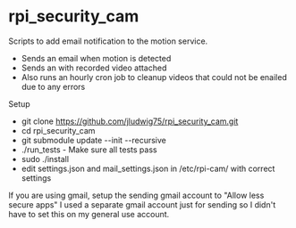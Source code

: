 # rpi_security_cam

Scripts to add email notification to the motion service.

- Sends an email when motion is detected
- Sends an with recorded video attached
- Also runs an hourly cron job to cleanup videos that could not be enailed due to any errors

Setup
- git clone https://github.com/jludwig75/rpi_security_cam.git
- cd rpi_security_cam
- git submodule update --init --recursive
- ./run_tests - Make sure all tests pass
- sudo ./install
- edit settings.json and mail_settings.json in /etc/rpi-cam/ with correct settings

If you are using gmail, setup the sending gmail account to "Allow less secure apps" I used a separate gmail account just for sending so I didn't have to set this on my general use account.

